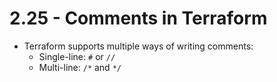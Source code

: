 # 2.25 - Comments in Terraform 

- Terraform supports multiple ways of writing comments:
  - Single-line: `#` or `//`
  - Multi-line: `/*` and `*/`

